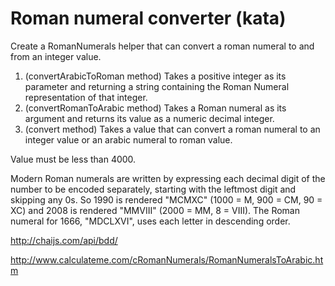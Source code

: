 # Roman numeral converter (kata)

Create a RomanNumerals helper that can convert a roman numeral to and from an integer value.

1. (convertArabicToRoman method) Takes a positive integer as its parameter and returning a string containing the Roman Numeral representation of that integer.
2. (convertRomanToArabic method) Takes a Roman numeral as its argument and returns its value as a numeric decimal integer.
3. (convert method) Takes a value that can convert a roman numeral to an integer value or an arabic numeral to roman value.

Value must be less than 4000.

Modern Roman numerals are written by expressing each decimal digit of the number to be encoded separately, starting with the leftmost digit and skipping any 0s. So 1990 is rendered "MCMXC" (1000 = M, 900 = CM, 90 = XC) and 2008 is rendered "MMVIII" (2000 = MM, 8 = VIII). The Roman numeral for 1666, "MDCLXVI", uses each letter in descending order.

http://chaijs.com/api/bdd/

http://www.calculateme.com/cRomanNumerals/RomanNumeralsToArabic.htm
